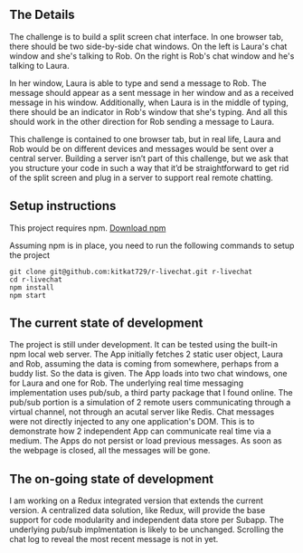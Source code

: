 ## The Details

The challenge is to build a split screen chat interface. In one browser tab, there should be two side-by-side chat windows. On the left is Laura's chat window and she's talking to Rob. On the right is Rob's chat window and he's talking to Laura.

In her window, Laura is able to type and send a message to Rob. The message should appear as a sent message in her window and as a received message in his window. Additionally, when Laura is in the middle of typing, there should be an indicator in Rob's window that she's typing. And all this should work in the other direction for Rob sending a message to Laura.

This challenge is contained to one browser tab, but in real life, Laura and Rob would be on different devices and messages would be sent over a central server. Building a server isn’t part of this challenge, but we ask that you structure your code in such a way that it’d be straightforward to get rid of the split screen and plug in a server to support real remote chatting.
 

## Setup instructions

This project requires npm. [Download npm](https://www.npmjs.com/get-npm)

Assuming npm is in place, you need to run the following commands to setup the project
```
git clone git@github.com:kitkat729/r-livechat.git r-livechat
cd r-livechat
npm install
npm start
```

## The current state of development
The project is still under development. It can be tested using the built-in npm local web server. The App initially fetches 2 static user object, Laura and Rob, assuming the data is coming from somewhere, perhaps from a buddy list. So the data is given. The App loads into two chat windows, one for Laura and one for Rob. The underlying real time messaging implementation uses pub/sub, a third party package that I found online. The pub/sub portion is a simulation of 2 remote users communicating through a virtual channel, not through an acutal server like Redis. Chat messages were not directly injected to any one application's DOM. This is to demonstrate how 2 independent App can communicate real time via a medium. The Apps do not persist or load previous messages. As soon as the webpage is closed, all the messages will be gone. 

## The on-going state of development
I am working on a Redux integrated version that extends the current version. A centralized data solution, like Redux, will provide the base support for code modularity and independent data store per Subapp. The underlying pub/sub implmentation is likely to be unchanged. Scrolling the chat log to reveal the most recent message is not in yet.